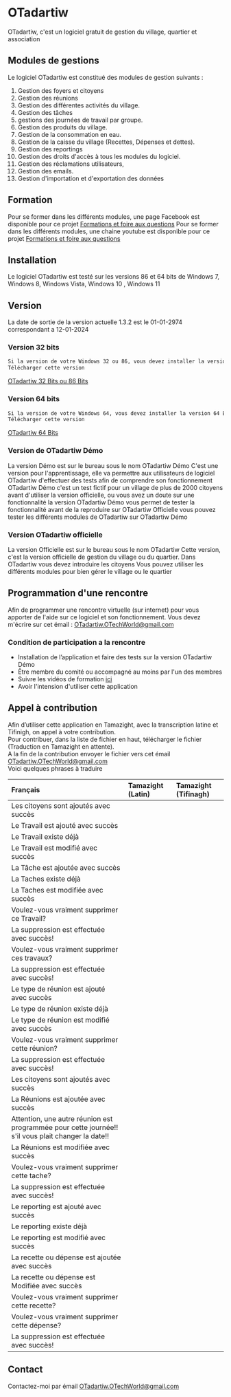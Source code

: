 
# OTadartiw

OTadartiw, c'est un logiciel gratuit de gestion du village, quartier et association


## Modules de gestions

Le logiciel OTadartiw est constitué des modules de gestion suivants :
1. Gestion des foyers et citoyens
2. Gestion des réunions
3. Gestion des différentes activités du village.
4. Gestion des tâches
5. gestions des journées de travail par groupe.
6. Gestion des produits du village.
7. Gestion de la consommation en eau.
8. Gestion de la caisse du village (Recettes, Dépenses et dettes).
9. Gestion des reportings
10. Gestion des droits d'accès à tous les modules du logiciel.
11. Gestion des réclamations utilisateurs,
12. Gestion des emails.
13. Gestion d'importation et d'exportation des données

## Formation

Pour se former dans les différents modules, une page Facebook est disponible pour ce projet
[Formations et foire aux questions](https://www.facebook.com/OTechWorld1)
Pour se former dans les différents modules, une chaine youtube est disponible pour ce projet
[Formations et foire aux questions](https://www.youtube.com/watch?v=_kcVFaSpgOM&list=PLPtr9k5bgbTVbVkUm_jFRuX99TjrPWIbJ)

## Installation

Le logiciel OTadartiw est testé sur les versions 86 et 64 bits de Windows 7, Windows 8, Windows Vista, Windows 10 , Windows 11 

## Version
La date de sortie de la version actuelle 1.3.2 est le 01-01-2974 correspondant a 12-01-2024

### Version 32 bits
```bash
Si la version de votre Windows 32 ou 86, vous devez installer la version 32 Bits
Télécharger cette version 
```
[OTadartiw 32 Bits ou 86 Bits](https://drive.google.com/drive/folders/1-kyXPUcspmkV93d2J2JJH3E45tk0cs0K?usp=sharing)


### Version 64 bits
```bash
Si la version de votre Windows 64, vous devez installer la version 64 Bits
Télécharger cette version 
```
[OTadartiw 64 Bits](https://drive.google.com/drive/folders/1-ZGZr1Wae2pM2K3WyOnG0aXVT4Qy9ZpE?usp=sharing)

### Version de OTadartiw Démo
La version Démo est sur le bureau sous le nom OTadartiw Démo
C'est une version pour l'apprentissage, elle va permettre aux utilisateurs de logiciel OTadartiw d'effectuer des tests afin de comprendre son fonctionnement
OTadartiw Démo c'est un test fictif pour un village de plus de 2000 citoyens
avant d'utiliser la version officielle, ou vous avez un doute sur une fonctionnalité la version OTadartiw Démo vous permet de tester la fonctionnalité avant de la reproduire sur OTadartiw Officielle
vous pouvez tester les différents modules de OTadartiw sur OTadartiw Démo

### Version OTadartiw officielle
La version Officielle est sur le bureau sous le nom OTadartiw
Cette version, c'est la version officielle de gestion du village ou du quartier.
Dans OTadartiw vous devez introduire les citoyens
Vous pouvez utiliser les différents modules pour bien gérer le village ou le quartier

## Programmation d'une rencontre
Afin de programmer une rencontre virtuelle (sur internet) pour vous apporter de l'aide sur ce logiciel et son fonctionnement.
Vous devez m'écrire sur cet émail : OTadartiw.OTechWorld@gmail.com

### Condition de participation a la rencontre
- Installation de l’application et faire des tests sur la version OTadartiw Démo
- Être membre du comité ou accompagné au moins par l'un des membres
- Suivre les vidéos de formation [ici](https://www.facebook.com/OTechWorld1)
- Avoir l'intension d'utiliser cette application

## Appel à contribution
Afin d’utiliser cette application en Tamazight, avec la transcription latine et Tifinigh, on appel à votre contribution.  
Pour contribuer, dans la liste de fichier en haut, télécharger le fichier (Traduction en Tamazight en attente).  
A la fin de la contribution envoyer le fichier vers cet émail  [OTadartiw.OTechWorld@gmail.com](mailto:OTadartiw.OTechWorld@gmail.com)  
Voici quelques phrases à traduire  

| Français | Tamazight (Latin) | Tamazight (Tifinagh) |
| :--- | :--- | :--- |
| Les citoyens sont ajoutés avec succès | |  |
| Le Travail est ajouté avec succès | |  |
| Le Travail existe déjà | |  |
| Le Travail est modifié avec succès | |  |
| La Tâche est ajoutée avec succès | |  |
| La Taches existe déjà | |  |
| La Taches est modifiée avec succès | |  |
| Voulez-vous vraiment supprimer ce Travail? | |  |
| La suppression est effectuée avec succès! | |  |
| Voulez-vous vraiment supprimer ces travaux? | |  |
| La suppression est effectuée avec succès! | |  |
| Le type de réunion est ajouté avec succès | |  |
| Le type de réunion existe déjà | |  |
| Le type de réunion est modifié avec succès | |  |
| Voulez-vous vraiment supprimer cette réunion? | |  |
| La suppression est effectuée avec succès! | |  |
| Les citoyens sont ajoutés avec succès | |  |
| La Réunions est ajoutée avec succès | |  |
| Attention, une autre réunion est programmée pour cette journée!! s'il vous plait changer la date!! | |  |
| La Réunions est modifiée avec succès | |  |
| Voulez-vous vraiment supprimer cette tache? | |  |
| La suppression est effectuée avec succès! | |  |
| Le reporting est ajouté avec succès | |  |
| Le reporting existe déjà | |  |
| Le reporting est modifié avec succès | |  |
| La recette ou dépense est ajoutée avec succès | |  |
| La recette ou dépense est Modifiée avec succès | |  |
| Voulez-vous vraiment supprimer cette recette? | |  |
| Voulez-vous vraiment supprimer cette dépense? | |  |
| La suppression est effectuée avec succès! | |  |

## Contact
Contactez-moi par émail [OTadartiw.OTechWorld@gmail.com](mailto:OTadartiw.OTechWorld@gmail.com)
